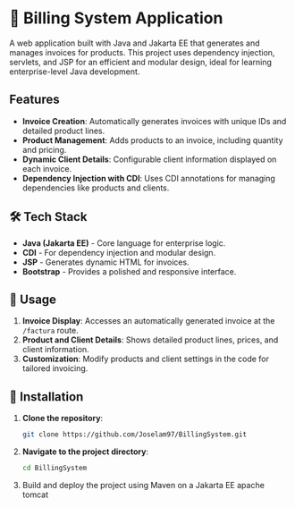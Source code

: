 # 💼 Billing System Application

A web application built with Java and Jakarta EE that generates and manages invoices for products. This project uses dependency injection, servlets, and JSP for an efficient and modular design, ideal for learning enterprise-level Java development.

## Features
- **Invoice Creation**: Automatically generates invoices with unique IDs and detailed product lines.
- **Product Management**: Adds products to an invoice, including quantity and pricing.
- **Dynamic Client Details**: Configurable client information displayed on each invoice.
- **Dependency Injection with CDI**: Uses CDI annotations for managing dependencies like products and clients.

## 🛠️ Tech Stack
- **Java (Jakarta EE)** - Core language for enterprise logic.
- **CDI** - For dependency injection and modular design.
- **JSP** - Generates dynamic HTML for invoices.
- **Bootstrap** - Provides a polished and responsive interface.

## 📖 Usage
1. **Invoice Display**: Accesses an automatically generated invoice at the `/factura` route.
2. **Product and Client Details**: Shows detailed product lines, prices, and client information.
3. **Customization**: Modify products and client settings in the code for tailored invoicing.

## 🚀 Installation
1. **Clone the repository**:
   ```bash
   git clone https://github.com/Joselam97/BillingSystem.git

2. **Navigate to the project directory**:
   ```bash
   cd BillingSystem

3. Build and deploy the project using Maven on a Jakarta EE apache tomcat
